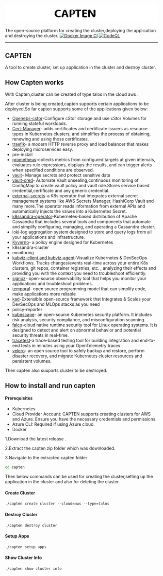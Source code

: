 ![CAPTEN](.readme_assets/captenlogo.png)

The open-source platform for creating the cluster,deploying the application and destroying the cluster.
[![Docker Image CI](https://github.com/intelops/capten/actions/workflows/cli_release.yaml/badge.svg)](https://github.com/intelops/capten/actions/workflows/cli_release.yaml)
[![CodeQL](https://github.com/intelops/capten/actions/workflows/github-code-scanning/codeql/badge.svg)](https://github.com/intelops/capten/actions/workflows/github-code-scanning/codeql)


<hr>

## CAPTEN

A tool to create cluster, set up application in the cluster and destroy cluster.

## How Capten works

With Capten,cluster can be created of type talos in the cloud aws .

After cluster is being created,capten supports certain applications to be deployed.So far capten supports some of the applications given below: 

* [Openebs-cstor](https://openebs.io/docs/user-guides/cstor)-Configure cStor storage and use cStor Volumes for running stateful workloads.
* [Cert-Manager](https://github.com/cert-manager/cert-manager#cert-manager)- adds certificates and certificate issuers as resource types in Kubernetes clusters, and simplifies the process of obtaining, renewing and using those certificates.
* [traefik](https://traefik.io/traefik/)- a modern HTTP reverse proxy and load balancer that makes deploying microservices easy.
* pre-install
* [prometheus](https://prometheus.io/)-collects metrics from configured targets at given intervals, evaluates rule expressions, displays the results, and can trigger alerts when specified conditions are observed.
* [vault](https://www.vaultproject.io/)- Manage secrets and protect sensitive data
* [vault-cred](https://github.com/intelops/vault-cred)- Automate Vault unsealing,continuous monitoring of ConfigMap to create vault policy and vault role.Stores service based credential,certificate and any generic credential.
* [external-secrets](https://github.com/external-secrets/external-secrets)-a K8s operator that integrates external secret management systems like AWS Secrets Manager, HashiCorp Vault and many more.The operator reads information from external APIs and automatically injects the values into a Kubernetes Secret.
* [k8ssandra-operator](https://docs.k8ssandra.io/components/k8ssandra-operator/)-Kubernetes-based distribution of Apache Cassandra that includes several tools and components that automate and simplify configuring, managing, and operating a Cassandra cluster.
* [loki](https://grafana.com/oss/loki/)-log aggregation system designed to store and query logs from all your applications and infrastructure.
* [Kyverno](https://kyverno.io/)- a policy engine designed for Kubernetes
* k8ssandra-cluster
* monitoring
* [kubviz-client and kubviz-agent](https://github.com/intelops/kubviz)-Visualize Kubernetes & DevSecOps Workflows. Tracks changes/events real-time across your entire K8s clusters, git repos, container registries, etc. , analyzing their effects and providing you with the context you need to troubleshoot efficiently.
* [signoz](https://signoz.io/)- open-source observability tool that helps you monitor your applications and troubleshoot problems.
* [temporal](https://temporal.io/)- open source programming model that can simplify code, make applications more reliable
* [kad](https://github.com/kube-tarian/kad)-Extensible open-source framework that Integrates & Scales your DevSecOps and MLOps stacks as you need
* policy-reporter
* [kubescape](https://www.armosec.io/kubescape/)- an open-source Kubernetes security platform. It includes risk analysis, security compliance, and misconfiguration scanning.  
* [falco](https://falco.org/)-cloud native runtime security tool for Linux operating systems. It is designed to detect and alert on abnormal behavior and potential security threats in real-time.
* [tracetest](https://tracetest.io/)-a trace-based testing tool for building integration and end-to-end tests in minutes using your OpenTelemetry traces
* [velero](https://velero.io/)- an open source tool to safely backup and restore, perform disaster recovery, and migrate Kubernetes cluster resources and persistent volumes.

Then capten also suuports cluster to be destroyed.

## How to install and run capten

#### Prerequisites
* Kubernetes
* Cloud Provider Account: CAPTEN supports creating clusters for AWS and Azure. Ensure you have the necessary credentials and permissions.
* Azure CLI: Required if using Azure cloud.
* Docker


1.Download the latest release .

2.Extract the capten zip folder which was downloaded.

3.Navigate to the extracted capten folder
```bash
cd capten
```
Then below commands can be used for creating the cluster,setting up the application in the cluster and also for deleting the cluster.
#### Create Cluster
```
./capten create cluster --cloud=aws --type=talos
```

#### Destroy Cluster
```
./capten destroy cluster
```

#### Setup Apps
```
./capten setup apps
```
#### Show Cluster Info
```
./capten show cluster info
```
